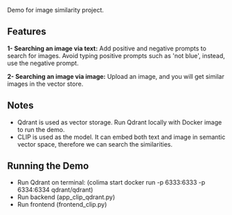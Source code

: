 Demo for image similarity project.

## Features

**1- Searching an image via text:** Add positive and negative prompts to search for images. Avoid typing positive prompts such as 'not blue', instead, use the negative prompt.

**2- Searching an image via image:** Upload an image, and you will get similar images in the vector store.

## Notes
- Qdrant is used as vector storage. Run Qdrant locally with Docker image to run the demo.
- CLIP is used as the model. It can embed both text and image in semantic vector space, therefore we can search the similarities.

## Running the Demo

- Run Qdrant on terminal: (colima start
docker run -p 6333:6333 -p 6334:6334 qdrant/qdrant)
- Run backend (app_clip_qdrant.py)
- Run frontend (frontend_clip.py)
